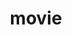 ---
title: "movie"

# Listing view
view: compact

# Optional banner image (relative to `assets/media/` folder).
banner:
  caption: ''
  image: ''
---